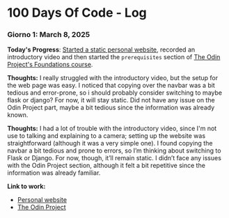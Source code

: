 # 100 Days Of Code - Log

### Giorno 1: March 8, 2025

**Today's Progress**: [Started a static personal website](https://github.com/AlessandroKuz/AlessandroKuz.github.io/tree/cceb488432c5db8fac7b0c56013feb4ff692c00e),
recorded an introductory video and
then started the `prerequisites` section of [The Odin Project's Foundations course](https://www.theodinproject.com/paths/foundations/courses/foundations).

**Thoughts:** I really struggled with the introductory video, but the setup for the web page was easy.
I noticed that copying over the navbar was a bit tedious and error-prone, so i should probably consider switching to
maybe flask or django? For now, it will stay static.
Did not have any issue on the Odin Project part, maybe a bit tedious since the information was already known.

**Thoughts:** I had a lot of trouble with the introductory video, since I'm not use to talking and explaining to a camera;
setting up the website was straightforward (although it was a very simple one).
I found copying the navbar a bit tedious and prone to errors, so I’m thinking about switching to Flask or Django.
For now, though, it’ll remain static.
I didn’t face any issues with the Odin Project section, although it felt a bit repetitive since the information was already familiar.

**Link to work:**
- [Personal website](https://www.alessandrokuz.github.io)
- [The Odin Project](https://www.theodinproject.com/)
